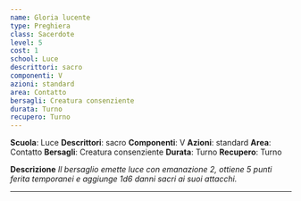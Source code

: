 ```yaml
---
name: Gloria lucente
type: Preghiera
class: Sacerdote
level: 5
cost: 1
school: Luce
descrittori: sacro
componenti: V
azioni: standard
area: Contatto
bersagli: Creatura consenziente
durata: Turno
recupero: Turno
---
```

**Scuola**: Luce
**Descrittori**: sacro
**Componenti**: V
**Azioni**: standard
**Area**: Contatto
**Bersagli**: Creatura consenziente
**Durata**: Turno
**Recupero**: Turno

**Descrizione**
*Il bersaglio emette luce con emanazione 2, ottiene 5 punti ferita temporanei e aggiunge 1d6 danni sacri ai suoi attacchi.*

---